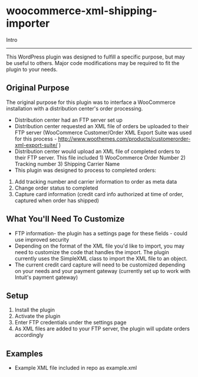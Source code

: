 woocommerce-xml-shipping-importer
=================================

Intro
_____

This WordPress plugin was designed to fulfill a specific purpose, but may be useful to others. Major code modifications may be required to fit the plugin to your needs.

Original Purpose
----------------

The original purpose for this plugin was to interface a WooCommerce installation with a distribution center's order processing.
  
  * Distribution center had an FTP server set up 
  * Distribution center requested an XML file of orders be uploaded to their FTP server (WooCommerce Customer/Order XML Export Suite was used for this process - http://www.woothemes.com/products/customerorder-xml-export-suite/ )
  * Distribution center would upload an XML file of completed orders to their FTP server. This file included 1) WooCommerce Order Number 2) Tracking number 3) Shipping Carrier Name
  * This plugin was designed to process to completed orders:
  
  1. Add tracking number and carrier information to order as meta data
  2. Change order status to completed
  3. Capture card information (credit card info authorized at time of order, captured when order has shipped)
  
What You'll Need To Customize
-----------------------------
  
  * FTP information- the plugin has a settings page for these fields - could use improved security
  * Depending on the format of the XML file you'd like to import, you may need to customize the code that handles the import. The plugin currently uses the SimpleXML class to import the XML file to an object.
  * The current credit card capture will need to be customized depending on your needs and your payment gateway (currently set up to work with Intuit's payment gateway)
  
Setup
-----

  1. Install the plugin
  2. Activate the plugin
  3. Enter FTP credentials under the settings page
  4. As XML files are added to your FTP server, the plugin will update orders accordingly
  
Examples
--------

  * Example XML file included in repo as example.xml
